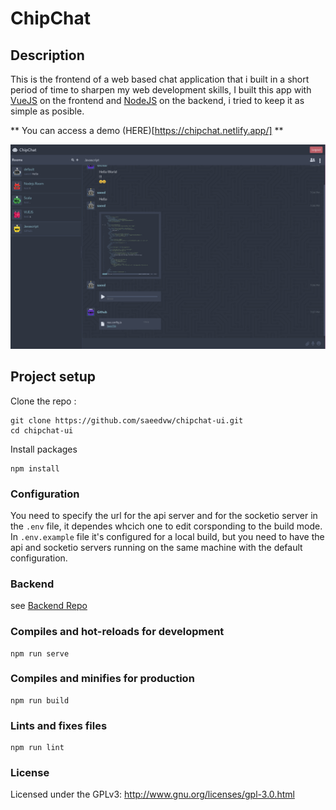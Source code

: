 # ChipChat
## Description
This is the frontend of a web based chat application that i built in a short period of time to sharpen my web development skills, I built this app with [VueJS](https://vuejs.org) on the frontend and [NodeJS](https://nodejs.org) on the backend, i tried to keep it as simple as posible.

** You can access a demo (HERE)[https://chipchat.netlify.app/] **

![Screenshot of Chipchat in action](./screenshots/screenshot_1.png)
## Project setup

Clone the repo :
```
git clone https://github.com/saeedvw/chipchat-ui.git
cd chipchat-ui
```
Install packages
```
npm install
```

### Configuration
You need to specify the url for the api server and for the socketio server in the `.env` file, it dependes whcich one to edit corsponding to the build mode. In `.env.example` file it's configured for a local build, but you need to have the api and socketio servers running on the same machine with the default configuration.

### Backend
see [Backend Repo](https://github.com/saeedvw/chipchat-api.git)


### Compiles and hot-reloads for development
```
npm run serve
```

### Compiles and minifies for production
```
npm run build
```

### Lints and fixes files
```
npm run lint
```

### License
Licensed under the GPLv3: http://www.gnu.org/licenses/gpl-3.0.html
